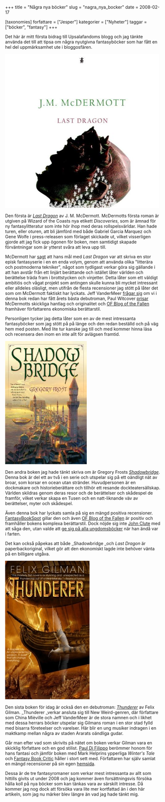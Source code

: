 +++
title = "Några nya böcker"
slug = "nagra_nya_bocker"
date = 2008-02-17

[taxonomies]
forfattare = ["Jesper"]
kategorier = ["Nyheter"]
taggar = ["böcker", "fantasy"]
+++

Det här är mitt första bidrag till Upsalafandoms blogg och jag tänkte använda det till att tipsa om några nyutgivna fantasyböcker som har fått en hel del uppmärksamhet ute i bloggosfären.

![Omslag till Last Dragon](last_dragon.jpeg)

Den första är _[Last Dragon](https://www.amazon.com/Last-Dragon-Discoveries-J-M-Mcdermott/dp/0786948574)_ av J. M. McDermott. McDermotts första roman är utgiven på Wizard of the Coasts nya etikett _Discoveries_, som är ämnad för ny fantasylitteratur som inte hör ihop med deras rollspelsvärldar. Han hade turen, eller oturen, att bli jämförd med både Gabriel Garcia Marquez och Gene Wolfe i press-releasen som förlaget skickade ut, vilket visserligen gjorde att jag fick upp ögonen för boken, men samtidigt skapade förväntningar som är ytterst svåra att leva upp till.

McDermott har [sagt](http://charles-tan.blogspot.com/2008/01/feature-interview-with-jm-mcdermott.html) att hans mål med _Last Dragon_ var att skriva en stor episk fantasyserie i en en enda volym, genom att använda olika "litterära och postmoderna tekniker", något som tydligast verkar göra sig gällande i att han avstår från ett linjärt berättande och istället låter världen och berättelse träda fram i brottstycken och vinjetter. Detta låter som ett väldigt ambitiös och vågat projekt som antingen skulle kunna bli mycket intressant eller alldeles oläsligt, men utifrån de flesta recensioner jag stött på låter det som om McDermott faktiskt har lyckats. Jeff VanderMeer [frågar sig](http://www.jeffvandermeer.com/2008/01/21/last-dragon-by-jm-mcdermott-best-first-novel-of-the-year-or-just-one-of-the-best-period) om vi i denna bok redan har fått årets bästa debutroman, Paul Witcover [prisar](http://www.scifi.com/sfw/books/sfw18134.html) McDermotts skickliga hantlag och originalitet och [OF Blog of the Fallen](http://ofblog.blogspot.com/2008/02/jm-mcdermott-last-dragon.html) framhäver författarens ekonomiska berättarstil.

Personligen tycker jag detta låter som en av de mest intressanta fantasyböcker som jag stött på på länge och den redan beställd och på väg hem med posten. Med lite tur kanske jag till och med kommer hinna läsa och recensera den inom en inte allt för avlägsen framtid.

![Omslag till Shadowbridge](shadowbridge.jpeg)

Den andra boken jag hade tänkt skriva om är Gregory Frosts _[Shadowbridge](https://www.amazon.com/Shadowbridge-Gregory-Frost/dp/0345497589)_. Denna bok är del ett av två i en serie och utspelar sig på ett oändligt nät av broar, som korsar en ocean utan stränder. Huvudpersonen är en dockmakare och historieberättare och tillhör ett resande dockteatersällskap. Världen skildras genom deras resor och de berättelser och skådespel de framför, vilket verkar skapa en Tusen och en natt-liknande väv av berättelser, myter och skådespel.

Även denna bok har lyckats samla på sig en mängd positiva recensioner. [FantasyBookSpot](http://www.fantasybookspot.com/node/2233) gillar den och även [OF Blog of the Fallen](http://ofblog.blogspot.com/2008/01/gregory-frost-shadowbridge.html) är positiv och framhåller bokens komplexa berättarstil. Dock nöjde sig inte [John Clute](http://www.scifi.com/sfw/books/column/sfw17975.html) med att såga den, utan valde att [ge sig på alla ungdomsböcker](http://antickmusings.blogspot.com/2008/01/great-whomping-load-of-condescension.html) när han ändå var i farten.

Det kan också påpekas att både _Shadowbridge _och _Last Dragon_ är paperbackoriginal, vilket gör att den ekonomiskt lagde inte behöver vänta på en billigare utgåva.

![Omslag till Thunderer](thunderer.jpeg)

Den sista boken för idag är också den en debutroman: _[Thunderer](https://www.amazon.com/Thunderer-Felix-Gilman/dp/0553806769)_ av Felix Gilman. _Thunderer _verkar ansluta sig till New Weird-genren, där författare som China Mièville och Jeff VanderMeer är de stora namnen och i likhet med dessa herrars böcker utspelar sig Gilmans roman i en stor stad fylld med bisarra företeelser och varelser. Här blir en ung musiker indragen i en maktkamp mellan några av staden Ararats oändliga gudar.

Går man efter vad som skrivits på nätet om boken verkar Gilman vara en skicklig författare och en god stilist. [Paul Di Filippo](http://www.scifi.com/sfw/books/sfw18034.html) berömmer honom för hans fantasi och jämför boken med Mark Helprins ypperliga _Winter's Tale_ och [Fantasy Book Critic](http://fantasybookcritic.blogspot.com/2007/12/thunderer-by-felix-gilman.html) håller i stort sett med. Författaren har själv samlat en mängd recensioner på sin egen [hemsida](http://felixgilman.com/books.html).

Dessa är de tre fantasyromaner som verkar mest intressanta av allt som hittills givits ut under 2008 och jag kommer även forsättningsvis försöka hålla koll på nya böcker som kan tänkas vara av särskilt intresse. Då kommer jag nog dock att försöka vara lite mer kortfattad än i den här artikeln, som jag nu märker blev längre än vad jag hade tänkt mig.
